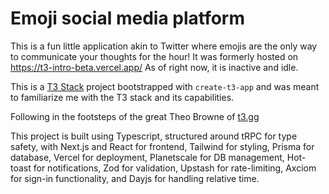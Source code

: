 # Emoji social media platform

This is a fun little application akin to Twitter where emojis are the only way to communicate your thoughts for the hour! It was formerly hosted on https://t3-intro-beta.vercel.app/
As of right now, it is inactive and idle.

This is a [T3 Stack](https://create.t3.gg/) project bootstrapped with `create-t3-app` and was meant to familiarize me with the T3 stack and its capabilities.

Following in the footsteps of the great Theo Browne of [t3.gg](https://t3.gg/)

This project is built using Typescript, structured around tRPC for type safety, with Next.js and React for frontend, Tailwind for styling, Prisma for database, Vercel for deployment, Planetscale for DB management, Hot-toast for notifications, Zod for validation, Upstash for rate-limiting, Axciom for sign-in functionality, and Dayjs for handling relative time.
